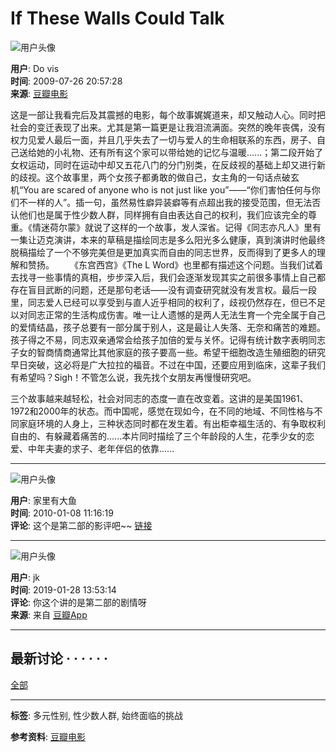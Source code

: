# If These Walls Could Talk

![用户头像](https://img9.doubanio.com/icon/u3277985-26.jpg)

**用户**: Do vis  
**时间**: 2009-07-26 20:57:28  
**来源**: [豆瓣电影](https://movie.douban.com)

这是一部让我看完后及其震撼的电影，每个故事娓娓道来，却又触动人心。同时把社会的变迁表现了出来。尤其是第一篇更是让我泪流满面。突然的晚年丧偶，没有权力见爱人最后一面，并且几乎失去了一切与爱人的生命相联系的东西，房子、自己送给她的小礼物、还有所有这个家可以带给她的记忆与温暖......；第二段开始了女权运动，同时在运动中却又五花八门的分门别类，在反歧视的基础上却又进行新的歧视。这个故事里，两个女孩子都勇敢的做自己，女主角的一句话点破玄机“You are scared of anyone who is not just like you”——“你们害怕任何与你们不一样的人”。插一句，虽然易性癖异装癖等有点超出我的接受范围，但无法否认他们也是属于性少数人群，同样拥有自由表达自己的权利，我们应该完全的尊重。《情迷荷尔蒙》就说了这样的一个故事，发人深省。记得《同志亦凡人》里有一集让迈克演讲，本来的草稿是描绘同志是多么阳光多么健康，真到演讲时他最终脱稿描绘了一个不够完美但是更加真实而自由的同志世界，反而得到了更多人的理解和赞扬。 　　《东宫西宫》《The L Word》也里都有描述这个问题。当我们试着去找寻一些事情的真相，步步深入后，我们会逐渐发现其实之前很多事情上自己都存在盲目武断的问题，还是那句老话——没有调查研究就没有发言权。最后一段里，同志爱人已经可以享受到与直人近乎相同的权利了，歧视仍然存在，但已不足以对同志正常的生活构成伤害。唯一让人遗憾的是两人无法生育一个完全属于自己的爱情结晶，孩子总要有一部分属于别人，这是最让人失落、无奈和痛苦的难题。孩子得之不易，同志双亲通常会给孩子加倍的爱与关怀。记得有统计数字表明同志子女的智商情商通常比其他家庭的孩子要高一些。希望干细胞改造生殖细胞的研究早日突破，这必将是广大拉拉的福音。不过在中国，还要应用到临床，这辈子我们有希望吗？Sigh！不管怎么说，我先找个女朋友再慢慢研究吧。 

三个故事越来越轻松，社会对同志的态度一直在改变着。这讲的是美国1961、1972和2000年的状态。而中国呢，感觉在现如今，在不同的地域、不同性格与不同家庭环境的人身上，三种状态同时都在发生着。有出柜幸福生活的、有争取权利自由的、有躲藏着痛苦的......本片同时描绘了三个年龄段的人生，花季少女的恋爱、中年夫妻的求子、老年伴侣的依靠......

---

![用户头像](https://img9.doubanio.com/icon/u2545340-136.jpg)

**用户**: 家里有大鱼  
**时间**: 2010-01-08 11:16:19  
**评论**: 这个是第二部的影评吧~~ [链接](http://www.douban.com/subject/1308965/)

---

![用户头像](https://img9.doubanio.com/icon/u76133992-24.jpg)

**用户**: jk  
**时间**: 2019-01-28 13:53:14  
**评论**: 你这个讲的是第二部的剧情呀  
**来源**: 来自 [豆瓣App](https://www.douban.com/doubanapp/)

---

## 最新讨论 · · · · · · 
[全部](https://movie.douban.com/subject/1298302/discussion/) 

---

**标签**: 多元性别, 性少数人群, 始终面临的挑战

**参考资料**: [豆瓣电影](https://movie.douban.com/subject/1298302/)